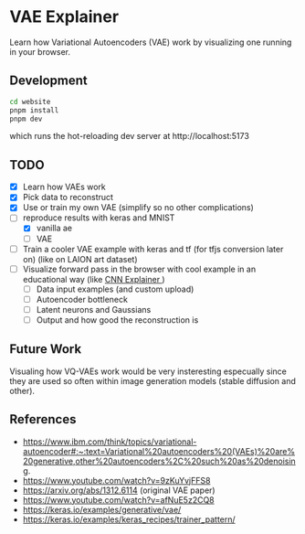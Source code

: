 # VAE Explainer

Learn how Variational Autoencoders (VAE) work by visualizing one running in your browser.

## Development

```bash
cd website
pnpm install
pnpm dev
```
which runs the hot-reloading dev server at http://localhost:5173

## TODO

- [x] Learn how VAEs work
- [x] Pick data to reconstruct
- [x] Use or train my own VAE (simplify so no other complications)
- [ ] reproduce results with keras and MNIST
	- [x] vanilla ae
	- [ ] VAE
- [ ] Train a cooler VAE example with keras and tf (for tfjs conversion later on) (like on LAION art dataset)
- [ ] Visualize forward pass in the browser with cool example in an educational way (like [ CNN Explainer ](https://poloclub.github.io/cnn-explainer/))
	- [ ] Data input examples (and custom upload)
	- [ ] Autoencoder bottleneck
	- [ ] Latent neurons and Gaussians
	- [ ] Output and how good the reconstruction is

## Future Work

Visualing how VQ-VAEs work would be very insteresting especually since they are used so often within image generation models (stable diffusion and other).

## References

- https://www.ibm.com/think/topics/variational-autoencoder#:~:text=Variational%20autoencoders%20(VAEs)%20are%20generative,other%20autoencoders%2C%20such%20as%20denoising.
- https://www.youtube.com/watch?v=9zKuYvjFFS8
- https://arxiv.org/abs/1312.6114 (original VAE paper)
- https://www.youtube.com/watch?v=afNuE5z2CQ8
- https://keras.io/examples/generative/vae/
- https://keras.io/examples/keras_recipes/trainer_pattern/

